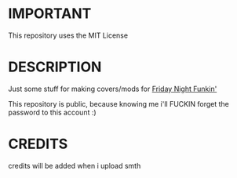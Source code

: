 # IMPORTANT
This repository uses the MIT License

# DESCRIPTION
Just some stuff for making covers/mods for [Friday Night Funkin'](https://ninja-muffin24.itch.io/funkin/)

This repository is public, because knowing me i'll FUCKIN forget the password to this account :)

# CREDITS
credits will be added when i upload smth
